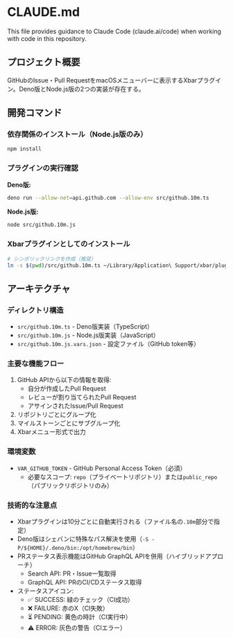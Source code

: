 # CLAUDE.md

This file provides guidance to Claude Code (claude.ai/code) when working with code in this repository.

## プロジェクト概要

GitHubのIssue・Pull RequestをmacOSメニューバーに表示するXbarプラグイン。Deno版とNode.js版の2つの実装が存在する。

## 開発コマンド

### 依存関係のインストール（Node.js版のみ）
```bash
npm install
```

### プラグインの実行確認

**Deno版:**
```bash
deno run --allow-net=api.github.com --allow-env src/github.10m.ts
```

**Node.js版:**
```bash
node src/github.10m.js
```

### Xbarプラグインとしてのインストール
```bash
# シンボリックリンクを作成（推奨）
ln -s $(pwd)/src/github.10m.ts ~/Library/Application\ Support/xbar/plugins/github.10m.ts
```

## アーキテクチャ

### ディレクトリ構造
- `src/github.10m.ts` - Deno版実装（TypeScript）
- `src/github.10m.js` - Node.js版実装（JavaScript）
- `src/github.10m.js.vars.json` - 設定ファイル（GitHub token等）

### 主要な機能フロー
1. GitHub APIから以下の情報を取得:
   - 自分が作成したPull Request
   - レビューが割り当てられたPull Request
   - アサインされたIssue/Pull Request
2. リポジトリごとにグループ化
3. マイルストーンごとにサブグループ化
4. Xbarメニュー形式で出力

### 環境変数
- `VAR_GITHUB_TOKEN` - GitHub Personal Access Token（必須）
  - 必要なスコープ: `repo`（プライベートリポジトリ）または`public_repo`（パブリックリポジトリのみ）

### 技術的な注意点
- Xbarプラグインは10分ごとに自動実行される（ファイル名の`.10m`部分で指定）
- Deno版はシェバンに特殊なパス解決を使用（`-S -P/${HOME}/.deno/bin:/opt/homebrew/bin`）
- PRステータス表示機能はGitHub GraphQL APIを併用（ハイブリッドアプローチ）
  - Search API: PR・Issue一覧取得
  - GraphQL API: PRのCI/CDステータス取得
- ステータスアイコン:
  - ✅ SUCCESS: 緑のチェック（CI成功）
  - ❌ FAILURE: 赤のX（CI失敗）
  - ⏳ PENDING: 黄色の時計（CI実行中）
  - ⚠️ ERROR: 灰色の警告（CIエラー）